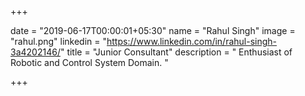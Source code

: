 +++

date = "2019-06-17T00:00:01+05:30" 
name = "Rahul Singh"
image = "rahul.png"
linkedin = "https://www.linkedin.com/in/rahul-singh-3a4202146/"
title = "Junior Consultant"
description = " Enthusiast of Robotic and Control System Domain. "

+++